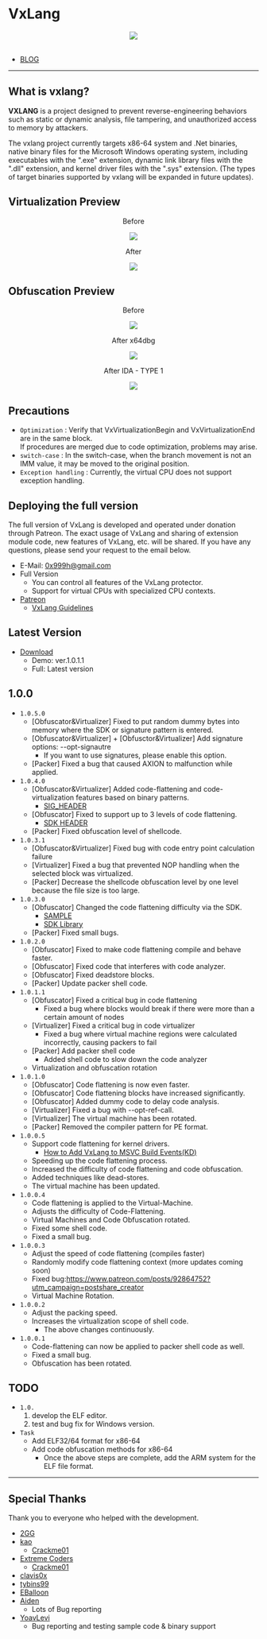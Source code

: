 # VxLang

<div align="center">
   <a href="https://vxlang.github.io/">
      <img src="https://vxlang.github.io/image/vxlang.gif" loop=infinite style="max-width: 100%; height: auto;" />
   </a>
</div>
<br>

- [BLOG](https://vxlang.github.io/)

---

## What is vxlang?

**VXLANG** is a project designed to prevent reverse-engineering behaviors such as static or dynamic analysis, file tampering, and unauthorized access to memory by attackers. 

The vxlang project currently targets x86-64 system and .Net binaries, native binary files for the Microsoft Windows operating system, including executables with the ".exe" extension, dynamic link library files with the ".dll" extension, and kernel driver files with the ".sys" extension. (The types of target binaries supported by vxlang will be expanded in future updates).

## Virtualization Preview

<div align="center">
   <p>Before</p>
   <img src="https://vxlang.github.io/image/VMBegin.png" style="max-width: 100%; height: auto;" />
   <p>After</p>
   <img src="https://vxlang.github.io/image/VMEnd.png" style="max-width: 100%; height: auto;" />
</div>

## Obfuscation Preview

<div align="center">
   <p>Before</p>
   <img src="https://vxlang.github.io/image/bef.PNG" style="max-width: 100%; height: auto;" />
   <p>After x64dbg</p>
   <img src="https://vxlang.github.io/image/7x.PNG" style="max-width: 50%; height: auto;" /> 
   <p>After IDA - TYPE 1</p>
   <img src="https://vxlang.github.io/image/8x.png" style="max-width: 50%; height: auto;" /> 
</div>

## Precautions

- `Optimization` : Verify that VxVirtualizationBegin and VxVirtualizationEnd are in the same block.  
  If procedures are merged due to code optimization, problems may arise.
- `switch-case` : In the switch-case, when the branch movement is not an IMM value, it may be moved to the original position.
- `Exception handling` : Currently, the virtual CPU does not support exception handling.
  
## Deploying the full version

The full version of VxLang is developed and operated under donation through Patreon. The exact usage of VxLang and sharing of extension module code, new features of VxLang, etc. will be shared. If you have any questions, please send your request to the email below.

- E-Mail: 0x999h@gmail.com
- Full Version
  - You can control all features of the VxLang protector.
  - Support for virtual CPUs with specialized CPU contexts.
- [Patreon](https://www.patreon.com/vxlang)
  - [VxLang Guidelines](https://www.patreon.com/posts/vxlang-93493825) 

## Latest Version

- [Download](https://vxlang.github.io/download.html)
  - Demo: ver.1.0.1.1
  - Full: Latest version
 
1.0.0
---
- `1.0.5.0`
  - [Obfuscator&Virtualizer] Fixed to put random dummy bytes into memory where the SDK or signature pattern is entered.
  - [Obfuscator&Virtualizer] + [Obfusctor&Virtualizer] Add signature options: --opt-signautre
    - If you want to use signatures, please enable this option.
  - [Packer] Fixed a bug that caused AXION to malfunction while applied.
- `1.0.4.0`
  - [Obfuscator&Virtualizer] Added code-flattening and code-virtualization features based on binary patterns.
    - [SIG_HEADER](https://github.com/vxlang/sdklib/blob/main/test/vxlib_signature.h#L3) 
  - [Obfuscator] Fixed to support up to 3 levels of code flattening.
    - [SDK HEADER](https://github.com/vxlang/sdklib/blob/main/test/vxlib.h#L21)
  - [Packer] Fixed obfuscation level of shellcode.
- `1.0.3.1`
  - [Obfuscator&Virtualizer] Fixed bug with code entry point calculation failure
  - [Virtualizer] Fixed a bug that prevented NOP handling when the selected block was virtualized.
  - [Packer] Decrease the shellcode obfuscation level by one level because the file size is too large.
- `1.0.3.0`
  - [Obfuscator] Changed the code flattening difficulty via the SDK.
    - [SAMPLE](https://github.com/vxlang/sdklib)
    - [SDK Library](https://www.patreon.com/posts/sdk-library-93852687)
  - [Packer] Fixed small bugs.
- `1.0.2.0`
  - [Obfuscator] Fixed to make code flattening compile and behave faster.
  - [Obfuscator] Fixed code that interferes with code analyzer.
  - [Obfuscator] Fixed deadstore blocks.
  - [Packer] Update packer shell code. 
- `1.0.1.1`
  - [Obfuscator] Fixed a critical bug in code flattening
    - Fixed a bug where blocks would break if there were more than a certain amount of nodes
  - [Virtualizer] Fixed a critical bug in code virtualizer
    - Fixed a bug where virtual machine regions were calculated incorrectly, causing packers to fail
  - [Packer] Add packer shell code
    - Added shell code to slow down the code analyzer
  - Virtualization and obfuscation rotation  
- `1.0.1.0`
  - [Obfuscator] Code flattening is now even faster.
  - [Obfuscator] Code flattening blocks have increased significantly.
  - [Obfuscator] Added dummy code to delay code analysis.
  - [Virtualizer] Fixed a bug with --opt-ref-call.
  - [Virtualizer] The virtual machine has been rotated.
  - [Packer] Removed the compiler pattern for PE format.
- `1.0.0.5`
  - Support code flattening for kernel drivers.
    - [How to Add VxLang to MSVC Build Events(KD)](https://www.patreon.com/posts/how-to-add-to-kd-93433517)
  - Speeding up the code flattening process.
  - Increased the difficulty of code flattening and code obfuscation.
  - Added techniques like dead-stores.
  - The virtual machine has been updated.
- `1.0.0.4`
  - Code flattening is applied to the Virtual-Machine.
  - Adjusts the difficulty of Code-Flattening.
  - Virtual Machines and Code Obfuscation rotated.
  - Fixed some shell code.
  - Fixed a small bug.  
- `1.0.0.3`
  - Adjust the speed of code flattening (compiles faster)
  - Randomly modify code flattening context (more updates coming soon)
  - Fixed bug:https://www.patreon.com/posts/92864752?utm_campaign=postshare_creator
  - Virtual Machine Rotation.
- `1.0.0.2`
  - Adjust the packing speed.
  - Increases the virtualization scope of shell code.
    - The above changes continuously.
- `1.0.0.1`
  - Code-flattening can now be applied to packer shell code as well.
  - Fixed a small bug.
  - Obfuscation has been rotated.

## TODO
- `1.0.`
  1. develop the ELF editor.
  2. test and bug fix for Windows version.  
- `Task`
  - Add ELF32/64 format for x86-64
  - Add code obfuscation methods for x86-64
    - Once the above steps are complete, add the ARM system for the ELF file format.
    
---

## Special Thanks

Thank you to everyone who helped with the development.

- [2GG](https://twitter.com/2gg) 
- [kao](https://lifeinhex.com/) 
  - [Crackme01](https://forum.tuts4you.com/topic/43809-users-desktop-crackme/#comment-213340) 
- [Extreme Coders](https://github.com/extremecoders-re/tuts4you_users_desktop_crackme_writeup) 
  - [Crackme01](https://forum.tuts4you.com/topic/43809-users-desktop-crackme/#comment-213328)  
- [clavis0x](https://github.com/clavis0x)
- [tybins99](https://github.com/tybins99) 
- [EBalloon](https://github.com/EBalloon)
- [Aiden](https://github.com/aidenosys)
  - Lots of Bug reporting
- [YoavLevi](https://github.com/YoavLevi)
  - Bug reporting and testing sample code & binary support

  
  
  
